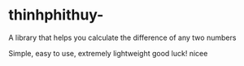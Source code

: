 # thinhphithuy-

A library that helps you calculate the difference of any two numbers

Simple, easy to use, extremely lightweight
good
luck!
nicee
